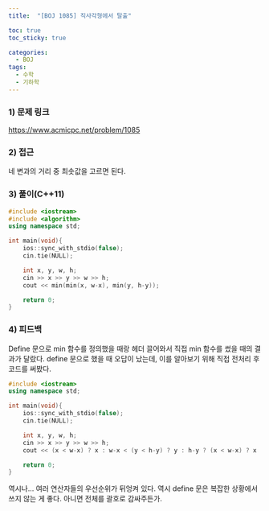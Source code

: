 ```yaml
---
title:  "[BOJ 1085] 직사각형에서 탈출"

toc: true
toc_sticky: true

categories:
  - BOJ
tags:
  - 수학
  - 기하학
---
```


### 1) 문제 링크

<https://www.acmicpc.net/problem/1085>

### 2) 접근

네 변과의 거리 중 최솟값을 고르면 된다.

### 3) 풀이(C++11)

```cpp
#include <iostream>
#include <algorithm>
using namespace std;

int main(void){
    ios::sync_with_stdio(false);
    cin.tie(NULL);

    int x, y, w, h;
    cin >> x >> y >> w >> h;
    cout << min(min(x, w-x), min(y, h-y));

    return 0;
}
```


### 4) 피드백

Define 문으로 min 함수를 정의했을 때랑 <algorithm> 헤더 끌어와서 직접 min 함수를 썼을 때의 결과가 달랐다. define 문으로 했을 때 오답이 났는데, 이를 알아보기 위해 직접 전처리 후 코드를 써봤다.

```cpp
#include <iostream>
using namespace std;

int main(void){
    ios::sync_with_stdio(false);
    cin.tie(NULL);

    int x, y, w, h;
    cin >> x >> y >> w >> h;
    cout << (x < w-x) ? x : w-x < (y < h-y) ? y : h-y ? (x < w-x) ? x : w-x : (y < h-y) ? y : h-y;

    return 0;
}
```

역시나… 여러 연산자들의 우선순위가 뒤엉켜 있다. 역시 define 문은 복잡한 상황에서 쓰지 않는 게 좋다. 아니면 전체를 괄호로 감싸주든가.